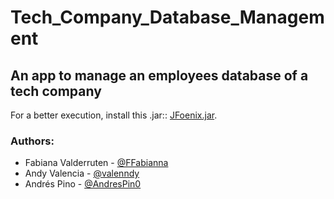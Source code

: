 # Tech_Company_Database_Management 
## An app to manage an employees database of a tech company

For a better execution, install this .jar:: [JFoenix.jar](https://search.maven.org/remotecontent?filepath=com/jfoenix/jfoenix/8.0.10/jfoenix-8.0.10.jar).

### Authors:
*  Fabiana Valderruten - [@FFabianna](https://github.com/FFabianna)
*  Andy Valencia - [@valenndy](https://github.com/valenndy)
*  Andrés Pino - [@AndresPin0](https://github.com/AndresPin0)
